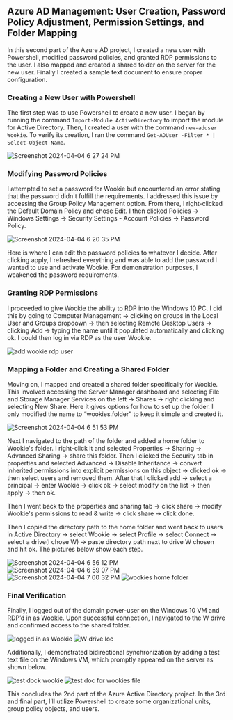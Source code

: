 ## Azure AD Management: User Creation, Password Policy Adjustment, Permission Settings, and Folder Mapping

In this second part of the Azure AD project, I created a new user with Powershell, modified password policies, and granted RDP permissions to the user. I also mapped and created a shared folder on the server for the new user.
Finally I created a sample text document to ensure proper configuration.

### Creating a New User with Powershell

The first step was to use Powershell to create a new user. I began by running the command `Import-Module ActiveDirectory` to import the module for Active Directory. Then, I created a user with the command `new-aduser Wookie`. To verify its creation, I ran the command `Get-ADUser -Filter * | Select-Object Name`.

![Screenshot 2024-04-04 6 27 24 PM](https://github.com/Josh-Medina/Active-Directory-Homelab-Projects/assets/162754106/d5ac9746-da74-4d0b-874c-cd267ee460b5)

### Modifying Password Policies

I attempted to set a password for Wookie but encountered an error stating that the password didn't fulfill the requirements. I addressed this issue by accessing the Group Policy Management option. From there, I right-clicked the Default Domain Policy and chose Edit. I then clicked Policies -> Windows Settings -> Security Settings - Account Policies -> Password Policy.

![Screenshot 2024-04-04 6 20 35 PM](https://github.com/Josh-Medina/Active-Directory-Homelab-Projects/assets/162754106/18e56b55-f6c8-4234-9bab-f781624ee427)

Here is where I can edit the password policies to whatever I decide. After clicking apply, I refreshed everything and was able to add the password I wanted to use and activate Wookie. For demonstration purposes, I weakened the password requirements.
### Granting RDP Permissions

I proceeded to give Wookie the ability to RDP into the Windows 10 PC. I did this by going to Computer Management -> clicking on groups in the Local User and Groups dropdown -> then selecting Remote Desktop Users -> clicking Add -> typing the name until it populated automatically and clicking ok. I could then log in via RDP as the user Wookie.

![add wookie rdp user](https://github.com/Josh-Medina/Active-Directory-Homelab-Projects/assets/162754106/13e4794d-f26f-4868-9e56-7338baf61ca9)

### Mapping a Folder and Creating a Shared Folder

Moving on, I mapped and created a shared folder specifically for Wookie. This involved accessing the Server Manager dashboard and selecting File and Storage Manager Services on the left -> Shares -> right clicking and selecting New Share. Here it gives options for how to set up the folder. I only modified the name to “wookies.folder” to keep it simple and created it. 

![Screenshot 2024-04-04 6 51 53 PM](https://github.com/Josh-Medina/Active-Directory-Homelab-Projects/assets/162754106/4dad8b8f-708f-4b09-bd62-e6591c514197)

Next I navigated to the path of the folder and added a home folder to Wookie's folder.
 I right-click it and selected Properties -> Sharing -> Advanced Sharing -> share this folder. Then I clicked the Security tab in properties and selected Advanced -> Disable Inheritance -> convert inherited permissions into explicit permissions on this object -> clicked ok -> then select users and removed them. After that I clicked add -> select a principal -> enter Wookie -> click ok -> select modify on the list  -> then apply -> then ok.
 
 Then I went back to the properties and sharing tab -> click share -> modify Wookie's permissions to read & write -> click share -> click done. 
 
 Then I copied the directory path to the home folder and went back to users in Active Directory -> select Wookie -> select Profile -> select Connect -> select a drive(I chose W) -> paste directory path next to drive W chosen and hit ok. The pictures below show each step.

![Screenshot 2024-04-04 6 56 12 PM](https://github.com/Josh-Medina/Active-Directory-Homelab-Projects/assets/162754106/3b2ce1b5-fb1f-4f40-877b-38f5dda9b042)
![Screenshot 2024-04-04 6 59 07 PM](https://github.com/Josh-Medina/Active-Directory-Homelab-Projects/assets/162754106/322618cf-ebe2-40ff-ad7d-fb3941177ccd)
![Screenshot 2024-04-04 7 00 32 PM](https://github.com/Josh-Medina/Active-Directory-Homelab-Projects/assets/162754106/2fc25dc6-aef8-49f5-b75c-3749d75a3a25)
![wookies home folder](https://github.com/Josh-Medina/Active-Directory-Homelab-Projects/assets/162754106/f51f1607-917b-47bd-af8d-87a92feba411)

### Final Verification

Finally, I logged out of the domain power-user on the Windows 10 VM and RDP’d in as Wookie. Upon successful connection, I navigated to the W drive and confirmed access to the shared folder.

![logged in as Wookie](https://github.com/Josh-Medina/Active-Directory-Homelab-Projects/assets/162754106/938db188-6527-4f0c-bc41-b932aa50f554)
![W drive loc](https://github.com/Josh-Medina/Active-Directory-Homelab-Projects/assets/162754106/296bc94b-1102-443a-a958-5bd02e81900b)

Additionally, I demonstrated bidirectional synchronization by adding a test text file on the Windows VM, which promptly appeared on the server as shown below. 

![test dock wookie](https://github.com/Josh-Medina/Active-Directory-Homelab-Projects/assets/162754106/0c1dd32c-d1d3-4203-9088-6524a9076c40)
![test doc for wookies file](https://github.com/Josh-Medina/Active-Directory-Homelab-Projects/assets/162754106/b4c07871-f57b-40b0-9f47-920ed1f41a26)

This concludes the 2nd part of the Azure Active Directory project. In the 3rd and final part, I’ll utilize Powershell to create some organizational units, group policy objects, and users.
